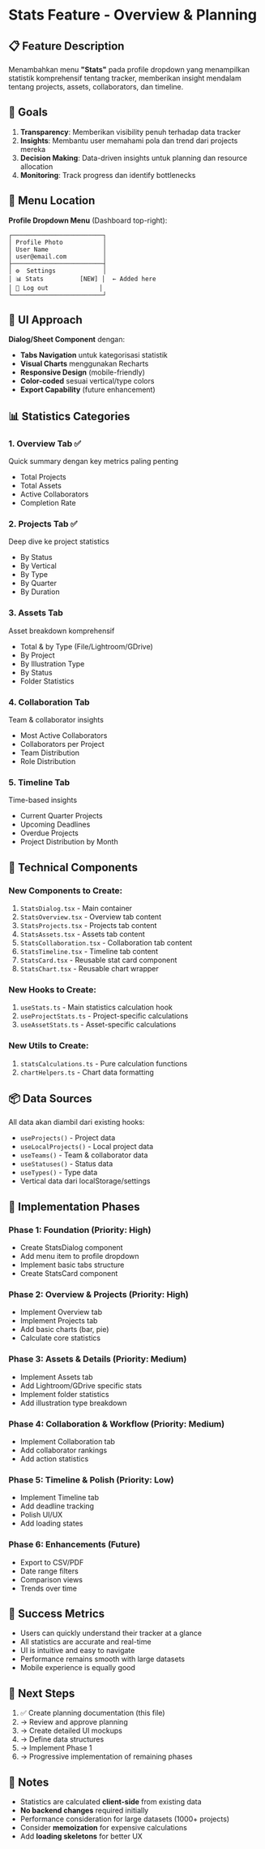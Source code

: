 # Stats Feature - Overview & Planning

## 📋 Feature Description

Menambahkan menu **"Stats"** pada profile dropdown yang menampilkan statistik komprehensif tentang tracker, memberikan insight mendalam tentang projects, assets, collaborators, dan timeline.

## 🎯 Goals

1. **Transparency**: Memberikan visibility penuh terhadap data tracker
2. **Insights**: Membantu user memahami pola dan trend dari projects mereka
3. **Decision Making**: Data-driven insights untuk planning dan resource allocation
4. **Monitoring**: Track progress dan identify bottlenecks

## 📍 Menu Location

**Profile Dropdown Menu** (Dashboard top-right):
```
┌─────────────────────────┐
│ Profile Photo           │
│ User Name               │
│ user@email.com          │
├─────────────────────────┤
│ ⚙️  Settings             │
│ 📊 Stats          [NEW] │  ← Added here
│ 🚪 Log out              │
└─────────────────────────┘
```

## 🎨 UI Approach

**Dialog/Sheet Component** dengan:
- **Tabs Navigation** untuk kategorisasi statistik
- **Visual Charts** menggunakan Recharts
- **Responsive Design** (mobile-friendly)
- **Color-coded** sesuai vertical/type colors
- **Export Capability** (future enhancement)

## 📊 Statistics Categories

### 1. **Overview Tab** ✅
Quick summary dengan key metrics paling penting
- Total Projects
- Total Assets
- Active Collaborators
- Completion Rate

### 2. **Projects Tab** ✅
Deep dive ke project statistics
- By Status
- By Vertical
- By Type
- By Quarter
- By Duration

### 3. **Assets Tab**
Asset breakdown komprehensif
- Total & by Type (File/Lightroom/GDrive)
- By Project
- By Illustration Type
- By Status
- Folder Statistics

### 4. **Collaboration Tab**
Team & collaborator insights
- Most Active Collaborators
- Collaborators per Project
- Team Distribution
- Role Distribution

### 5. **Timeline Tab**
Time-based insights
- Current Quarter Projects
- Upcoming Deadlines
- Overdue Projects
- Project Distribution by Month

## 🔧 Technical Components

### New Components to Create:
1. `StatsDialog.tsx` - Main container
2. `StatsOverview.tsx` - Overview tab content
3. `StatsProjects.tsx` - Projects tab content
4. `StatsAssets.tsx` - Assets tab content
5. `StatsCollaboration.tsx` - Collaboration tab content
6. `StatsTimeline.tsx` - Timeline tab content
7. `StatsCard.tsx` - Reusable stat card component
8. `StatsChart.tsx` - Reusable chart wrapper

### New Hooks to Create:
1. `useStats.ts` - Main statistics calculation hook
2. `useProjectStats.ts` - Project-specific calculations
3. `useAssetStats.ts` - Asset-specific calculations

### New Utils to Create:
1. `statsCalculations.ts` - Pure calculation functions
2. `chartHelpers.ts` - Chart data formatting

## 📦 Data Sources

All data akan diambil dari existing hooks:
- `useProjects()` - Project data
- `useLocalProjects()` - Local project data
- `useTeams()` - Team & collaborator data
- `useStatuses()` - Status data
- `useTypes()` - Type data
- Vertical data dari localStorage/settings

## 🚀 Implementation Phases

### Phase 1: Foundation (Priority: High)
- Create StatsDialog component
- Add menu item to profile dropdown
- Implement basic tabs structure
- Create StatsCard component

### Phase 2: Overview & Projects (Priority: High)
- Implement Overview tab
- Implement Projects tab
- Add basic charts (bar, pie)
- Calculate core statistics

### Phase 3: Assets & Details (Priority: Medium)
- Implement Assets tab
- Add Lightroom/GDrive specific stats
- Implement folder statistics
- Add illustration type breakdown

### Phase 4: Collaboration & Workflow (Priority: Medium)
- Implement Collaboration tab
- Add collaborator rankings
- Add action statistics

### Phase 5: Timeline & Polish (Priority: Low)
- Implement Timeline tab
- Add deadline tracking
- Polish UI/UX
- Add loading states

### Phase 6: Enhancements (Future)
- Export to CSV/PDF
- Date range filters
- Comparison views
- Trends over time

## 🎯 Success Metrics

- Users can quickly understand their tracker at a glance
- All statistics are accurate and real-time
- UI is intuitive and easy to navigate
- Performance remains smooth with large datasets
- Mobile experience is equally good

## 🔄 Next Steps

1. ✅ Create planning documentation (this file)
2. → Review and approve planning
3. → Create detailed UI mockups
4. → Define data structures
5. → Implement Phase 1
6. → Progressive implementation of remaining phases

## 📝 Notes

- Statistics are calculated **client-side** from existing data
- **No backend changes** required initially
- Performance consideration for large datasets (1000+ projects)
- Consider **memoization** for expensive calculations
- Add **loading skeletons** for better UX